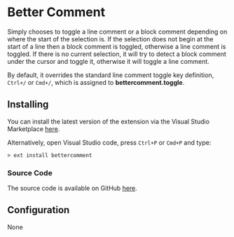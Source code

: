 # Better Comment

Simply chooses to toggle a line comment or a block comment depending on where the start of the selection is. If the selection does not begin at the start of a line then a block comment is toggled, otherwise a line comment is toggled. If there is no current selection, it will try to detect a block comment under the cursor and toggle it, otherwise it will toggle a line comment.

By default, it overrides the standard line comment toggle key definition, `Ctrl+/` or `Cmd+/`, which is assigned to **bettercomment.toggle**.

## Installing

You can install the latest version of the extension via the Visual Studio Marketplace [here](https://marketplace.visualstudio.com/items?itemName=Gruntfuggly.bettercomment).

Alternatively, open Visual Studio code, press `Ctrl+P` or `Cmd+P` and type:

    > ext install bettercomment

### Source Code

The source code is available on GitHub [here](https://github.com/Gruntfuggly/bettercomment).

## Configuration

None
